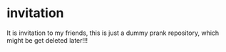 # invitation
It is invitation to my friends, this is just a dummy prank repository, which might be get deleted later!!!
